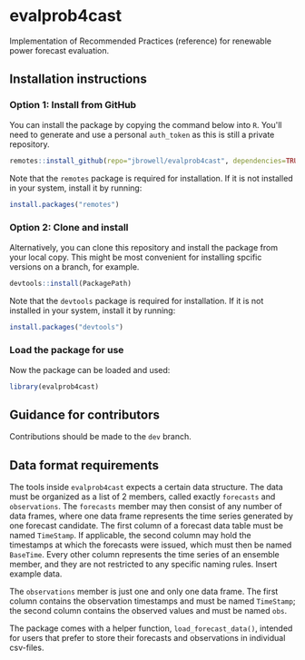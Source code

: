 # evalprob4cast
Implementation of Recommended Practices (reference) for renewable power forecast evaluation.

## Installation instructions

### Option 1: Install from GitHub
You can install the package by copying the command below into `R`. You'll need to generate and use a personal `auth_token` as this is still a private repository.
``` r
remotes::install_github(repo="jbrowell/evalprob4cast", dependencies=TRUE, auth_token)
```
Note that the `remotes` package is required for installation. If it is not installed in your system, install it by running:
``` r
install.packages("remotes")
```

### Option 2: Clone and install
Alternatively, you can clone this repository and install the package from your local copy. This might be most convenient for installing spcific versions on a branch, for example.
```r
devtools::install(PackagePath)
```
Note that the `devtools` package is required for installation. If it is not installed in your system, install it by running:
```r
install.packages("devtools")
```


### Load the package for use
Now the package can be loaded and used:
``` r
library(evalprob4cast)
```

## Guidance for contributors

Contributions should be made to the `dev` branch.

## Data format requirements

The tools inside `evalprob4cast` expects a certain data structure. The data must be organized as a list of 2 members, called exactly `forecasts` and `observations`. The `forecasts` member may then consist of any number of data frames, where one data frame represents the time series generated by one forecast candidate. The first column of a forecast data table must be named `TimeStamp`. If applicable, the second column may hold the timestamps at which the forecasts were issued, which must then be named `BaseTime`. Every other column represents the time series of an ensemble member, and they are not restricted to any specific naming rules. Insert example data.

The `observations` member is just one and only one data frame. The first column contains the observation timestamps and must be named `TimeStamp`; the second column contains the observed values and must be named `obs`.

The package comes with a helper function, `load_forecast_data()`, intended for users that prefer to store their forecasts and observations in individual csv-files.
